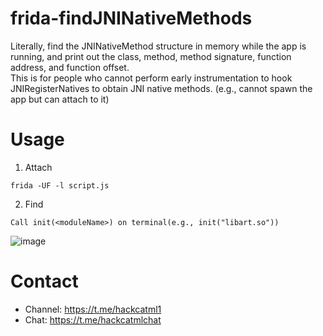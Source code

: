 # frida-findJNINativeMethods
Literally, find the JNINativeMethod structure in memory while the app is running, and print out the class, method, method signature, function address, and function offset.<br>
This is for people who cannot perform early instrumentation to hook JNIRegisterNatives to obtain JNI native methods. (e.g., cannot spawn the app but can attach to it)<br>

# Usage
1. Attach
```
frida -UF -l script.js
```

2. Find
```
Call init(<moduleName>) on terminal(e.g., init("libart.so"))
```
![image](https://github.com/user-attachments/assets/03ac2984-5009-45ac-86a7-4e2bf3ac16da)


# Contact
- Channel: https://t.me/hackcatml1<br>
- Chat: https://t.me/hackcatmlchat


